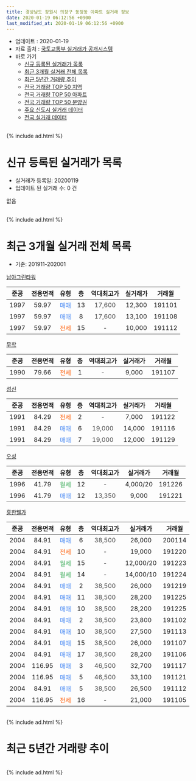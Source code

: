 ```yaml
---
title: 경상남도 창원시 의창구 동정동 아파트 실거래 정보
date: 2020-01-19 06:12:56 +0900
last_modified_at: 2020-01-19 06:12:56 +0900
---
```


* 업데이트 : 2020-01-19
* 자료 출처 : [국토교통부 실거래가 공개시스템](http://rt.molit.go.kr)
* 바로 가기
    * [신규 등록된 실거래가 목록](#신규-등록된-실거래가-목록)
    * [최근 3개월 실거래 전체 목록](#최근-3개월-실거래-전체-목록)
    * [최근 5년간 거래량 추이](#최근-5년간-거래량-추이)
    * [전국 거래량 TOP 50 지역](https://apt-info.github.io/apt-trade-info/최근-3개월-전국에서-가장-거래가-많이-발생한-지역)
    * [전국 거래량 TOP 50 아파트](https://apt-info.github.io/apt-trade-info/최근-3개월-전국에서-가장-거래가-많이-발생한-아파트)
    * [전국 거래량 TOP 50 분양권](https://apt-info.github.io/apt-trade-info/최근-3개월-전국에서-가장-거래가-많이-발생한-분양권)
    * [주요 신도시 실거래 데이터](https://apt-info.github.io/apt-trade-info/주요-신도시)
    * [전국 실거래 데이터](https://apt-info.github.io/apt-trade-info/전국)
<br>
{% include ad.html %}
<br>

# 신규 등록된 실거래가 목록
* 실거래가 등록일: 20200119
* 업데이트 된 실거래 수: 0 건

없음

<br>
{% include ad.html %}
<br>

# 최근 3개월 실거래 전체 목록
* 기준: 201911-202001


[남아그린타워](https://search.naver.com/search.naver?query=%EA%B2%BD%EC%83%81%EB%82%A8%EB%8F%84+%EC%B0%BD%EC%9B%90%EC%8B%9C+%EC%9D%98%EC%B0%BD%EA%B5%AC+%EB%8F%99%EC%A0%95%EB%8F%99+%EB%82%A8%EC%95%84%EA%B7%B8%EB%A6%B0%ED%83%80%EC%9B%8C)

|준공|전용면적|유형|층|역대최고가|실거래가|거래월|
|:---:|:---:|:---:|:---:|:---:|:---:|:---:|
|1997|59.97|<span style="color:#4285f3">매매</span>|13|<span style="color:#444444">17,600</span>|12,300|191101|
|1997|59.97|<span style="color:#4285f3">매매</span>|8|<span style="color:#444444">17,600</span>|13,100|191108|
|1997|59.97|<span style="color:#ff5a00">전세</span>|15|<span style="color:#444444">-</span>|10,000|191112|

[무학](https://search.naver.com/search.naver?query=%EA%B2%BD%EC%83%81%EB%82%A8%EB%8F%84+%EC%B0%BD%EC%9B%90%EC%8B%9C+%EC%9D%98%EC%B0%BD%EA%B5%AC+%EB%8F%99%EC%A0%95%EB%8F%99+%EB%AC%B4%ED%95%99)

|준공|전용면적|유형|층|역대최고가|실거래가|거래월|
|:---:|:---:|:---:|:---:|:---:|:---:|:---:|
|1990|79.66|<span style="color:#ff5a00">전세</span>|1|<span style="color:#444444">-</span>|9,000|191107|

[성신](https://search.naver.com/search.naver?query=%EA%B2%BD%EC%83%81%EB%82%A8%EB%8F%84+%EC%B0%BD%EC%9B%90%EC%8B%9C+%EC%9D%98%EC%B0%BD%EA%B5%AC+%EB%8F%99%EC%A0%95%EB%8F%99+%EC%84%B1%EC%8B%A0)

|준공|전용면적|유형|층|역대최고가|실거래가|거래월|
|:---:|:---:|:---:|:---:|:---:|:---:|:---:|
|1991|84.29|<span style="color:#ff5a00">전세</span>|2|<span style="color:#444444">-</span>|7,000|191122|
|1991|84.29|<span style="color:#4285f3">매매</span>|6|<span style="color:#444444">19,000</span>|14,000|191116|
|1991|84.29|<span style="color:#4285f3">매매</span>|7|<span style="color:#444444">19,000</span>|12,000|191129|

[오성](https://search.naver.com/search.naver?query=%EA%B2%BD%EC%83%81%EB%82%A8%EB%8F%84+%EC%B0%BD%EC%9B%90%EC%8B%9C+%EC%9D%98%EC%B0%BD%EA%B5%AC+%EB%8F%99%EC%A0%95%EB%8F%99+%EC%98%A4%EC%84%B1)

|준공|전용면적|유형|층|역대최고가|실거래가|거래월|
|:---:|:---:|:---:|:---:|:---:|:---:|:---:|
|1996|41.79|<span style="color:#34a853">월세</span>|12|<span style="color:#444444">-</span>|4,000/20|191226|
|1996|41.79|<span style="color:#4285f3">매매</span>|12|<span style="color:#444444">13,350</span>|9,000|191221|

[흥한웰가](https://search.naver.com/search.naver?query=%EA%B2%BD%EC%83%81%EB%82%A8%EB%8F%84+%EC%B0%BD%EC%9B%90%EC%8B%9C+%EC%9D%98%EC%B0%BD%EA%B5%AC+%EB%8F%99%EC%A0%95%EB%8F%99+%ED%9D%A5%ED%95%9C%EC%9B%B0%EA%B0%80)

|준공|전용면적|유형|층|역대최고가|실거래가|거래월|
|:---:|:---:|:---:|:---:|:---:|:---:|:---:|
|2004|84.91|<span style="color:#4285f3">매매</span>|6|<span style="color:#444444">38,500</span>|26,000|200114|
|2004|84.91|<span style="color:#ff5a00">전세</span>|10|<span style="color:#444444">-</span>|19,000|191220|
|2004|84.91|<span style="color:#34a853">월세</span>|15|<span style="color:#444444">-</span>|12,000/20|191223|
|2004|84.91|<span style="color:#34a853">월세</span>|14|<span style="color:#444444">-</span>|14,000/10|191224|
|2004|84.91|<span style="color:#4285f3">매매</span>|2|<span style="color:#444444">38,500</span>|26,000|191219|
|2004|84.91|<span style="color:#4285f3">매매</span>|11|<span style="color:#444444">38,500</span>|28,200|191225|
|2004|84.91|<span style="color:#4285f3">매매</span>|10|<span style="color:#444444">38,500</span>|28,200|191225|
|2004|84.91|<span style="color:#4285f3">매매</span>|2|<span style="color:#444444">38,500</span>|23,800|191102|
|2004|84.91|<span style="color:#4285f3">매매</span>|10|<span style="color:#444444">38,500</span>|27,500|191113|
|2004|84.91|<span style="color:#4285f3">매매</span>|15|<span style="color:#444444">38,500</span>|26,000|191107|
|2004|84.91|<span style="color:#4285f3">매매</span>|17|<span style="color:#444444">38,500</span>|28,200|191106|
|2004|116.95|<span style="color:#4285f3">매매</span>|3|<span style="color:#444444">46,500</span>|32,700|191117|
|2004|116.95|<span style="color:#4285f3">매매</span>|5|<span style="color:#444444">46,500</span>|33,100|191121|
|2004|84.91|<span style="color:#4285f3">매매</span>|5|<span style="color:#444444">38,500</span>|26,500|191112|
|2004|116.95|<span style="color:#ff5a00">전세</span>|16|<span style="color:#444444">-</span>|21,000|191105|


<br>
{% include ad.html %}
<br>

# 최근 5년간 거래량 추이


<div style="width:100%;">
    <canvas id="deal_progress" height="200"></canvas>
</div>

<script>
new Chart(document.getElementById("deal_progress"), {
    type: 'line',
    data: {
        labels: ['201501','201502','201503','201504','201505','201506','201507','201508','201509','201510','201511','201512','201601','201602','201603','201604','201605','201606','201607','201608','201609','201610','201611','201612','201701','201702','201703','201704','201705','201706','201707','201708','201709','201710','201711','201712','201801','201802','201803','201804','201805','201806','201807','201808','201809','201810','201811','201812','201901','201902','201903','201904','201905','201906','201907','201908','201909','201910','201911','201912','202001'],
        datasets: [{
            label: '매매',
            pointRadius: 1,
            data: [11, 5, 8, 5, 4, 6, 5, 3, 10, 15, 7, 3, 6, 1, 2, 6, 3, 4, 3, 4, 4, 2, 4, 1, 0, 3, 6, 1, 2, 4, 2, 1, 0, 4, 2, 2, 4, 3, 3, 2, 1, 2, 0, 2, 2, 4, 2, 3, 1, 2, 2, 3, 9, 3, 6, 4, 3, 8, 11, 4, 1],
            borderColor: "rgba(255, 201, 14, 1)",
            backgroundColor: "rgba(255, 201, 14, 0.5)",
            fill: false,
            lineTension: 0
        },{
            label: '전월세',
            pointRadius: 1,
            data: [6, 1, 2, 1, 4, 2, 2, 1, 0, 4, 2, 3, 1, 0, 1, 4, 3, 2, 1, 2, 2, 2, 2, 4, 0, 2, 2, 2, 2, 1, 1, 2, 2, 2, 6, 4, 2, 2, 3, 2, 1, 2, 2, 1, 4, 0, 1, 2, 2, 0, 6, 5, 2, 4, 5, 1, 0, 4, 4, 4, 0],
            borderColor: "rgba(0, 141, 185, 1)",
            backgroundColor: "rgba(0, 141, 185, 0.5)",
            fill: false,
            lineTension: 0
        }
        ]
    },
    options: {
        responsive: true,
        title: {
            display: false
        },
        tooltips: {
            mode: 'index',
            intersect: false
        },
        hover: {
            mode: 'nearest',
            intersect: true
        },
        scales: {
            xAxes: [{
                display: true,
                scaleLabel: {
                    display: true,
                    labelString: '년/월'
                }
            }],
            yAxes: [{
                display: true,
                ticks: {
                    suggestedMin: 0,
                },
                scaleLabel: {
                    display: true,
                    labelString: '실거래 수'
                }
            }]
        }
    }
});

</script>


<br>
{% include ad.html %}
<br>

